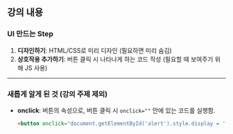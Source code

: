## 강의 내용
### UI 만드는 Step
1. **디자인하기**: HTML/CSS로 미리 디자인 (필요하면 미리 숨김)
2. **상호작용 추가하기**: 버튼 클릭 시 나타나게 하는 코드 작성 (필요할 때 보여주기 위해 JS 사용)

---

### 새롭게 알게 된 것 (강의 주제 제외)
- **onclick**: 버튼의 속성으로, 버튼 클릭 시 `onclick=""` 안에 있는 코드를 실행함.
  
  ```html
  <button onclick="document.getElementById('alert').style.display = 'block'">버튼</button>
